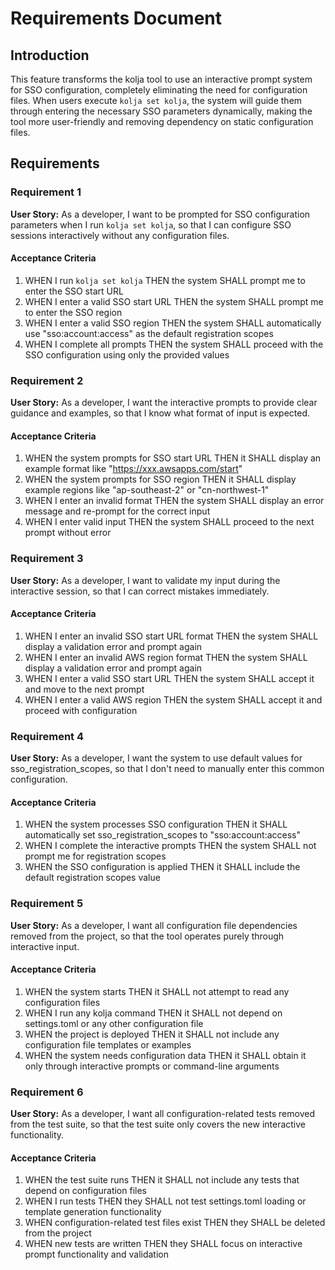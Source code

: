 # Requirements Document

## Introduction

This feature transforms the kolja tool to use an interactive prompt system for SSO configuration, completely eliminating the need for configuration files. When users execute `kolja set kolja`, the system will guide them through entering the necessary SSO parameters dynamically, making the tool more user-friendly and removing dependency on static configuration files.

## Requirements

### Requirement 1

**User Story:** As a developer, I want to be prompted for SSO configuration parameters when I run `kolja set kolja`, so that I can configure SSO sessions interactively without any configuration files.

#### Acceptance Criteria

1. WHEN I run `kolja set kolja` THEN the system SHALL prompt me to enter the SSO start URL
2. WHEN I enter a valid SSO start URL THEN the system SHALL prompt me to enter the SSO region
3. WHEN I enter a valid SSO region THEN the system SHALL automatically use "sso:account:access" as the default registration scopes
4. WHEN I complete all prompts THEN the system SHALL proceed with the SSO configuration using only the provided values

### Requirement 2

**User Story:** As a developer, I want the interactive prompts to provide clear guidance and examples, so that I know what format of input is expected.

#### Acceptance Criteria

1. WHEN the system prompts for SSO start URL THEN it SHALL display an example format like "https://xxx.awsapps.com/start"
2. WHEN the system prompts for SSO region THEN it SHALL display example regions like "ap-southeast-2" or "cn-northwest-1"
3. WHEN I enter an invalid format THEN the system SHALL display an error message and re-prompt for the correct input
4. WHEN I enter valid input THEN the system SHALL proceed to the next prompt without error

### Requirement 3

**User Story:** As a developer, I want to validate my input during the interactive session, so that I can correct mistakes immediately.

#### Acceptance Criteria

1. WHEN I enter an invalid SSO start URL format THEN the system SHALL display a validation error and prompt again
2. WHEN I enter an invalid AWS region format THEN the system SHALL display a validation error and prompt again
3. WHEN I enter a valid SSO start URL THEN the system SHALL accept it and move to the next prompt
4. WHEN I enter a valid AWS region THEN the system SHALL accept it and proceed with configuration

### Requirement 4

**User Story:** As a developer, I want the system to use default values for sso_registration_scopes, so that I don't need to manually enter this common configuration.

#### Acceptance Criteria

1. WHEN the system processes SSO configuration THEN it SHALL automatically set sso_registration_scopes to "sso:account:access"
2. WHEN I complete the interactive prompts THEN the system SHALL not prompt me for registration scopes
3. WHEN the SSO configuration is applied THEN it SHALL include the default registration scopes value

### Requirement 5

**User Story:** As a developer, I want all configuration file dependencies removed from the project, so that the tool operates purely through interactive input.

#### Acceptance Criteria

1. WHEN the system starts THEN it SHALL not attempt to read any configuration files
2. WHEN I run any kolja command THEN it SHALL not depend on settings.toml or any other configuration file
3. WHEN the project is deployed THEN it SHALL not include any configuration file templates or examples
4. WHEN the system needs configuration data THEN it SHALL obtain it only through interactive prompts or command-line arguments

### Requirement 6

**User Story:** As a developer, I want all configuration-related tests removed from the test suite, so that the test suite only covers the new interactive functionality.

#### Acceptance Criteria

1. WHEN the test suite runs THEN it SHALL not include any tests that depend on configuration files
2. WHEN I run tests THEN they SHALL not test settings.toml loading or template generation functionality
3. WHEN configuration-related test files exist THEN they SHALL be deleted from the project
4. WHEN new tests are written THEN they SHALL focus on interactive prompt functionality and validation